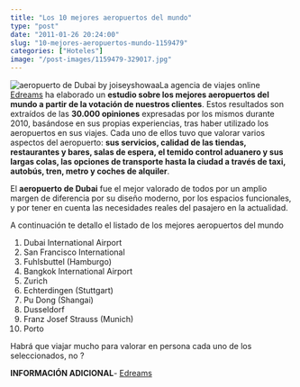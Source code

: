 ```yaml
---
title: "Los 10 mejores aeropuertos del mundo"
type: "post"
date: "2011-01-26 20:24:00"
slug: "10-mejores-aeropuertos-mundo-1159479"
categories: ["Hoteles"]
image: "/post-images/1159479-329017.jpg"
---
```


   
  
![aeropuerto de Dubai by joiseyshowaa](/post-images/1159479-329017.jpg "aeropuerto de Dubai by joiseyshowaa")La agencia de viajes online [Edreams](http://www.edreams.es) ha elaborado un **estudio sobre los mejores aeropuertos del mundo a partir de la votación de nuestros clientes**. Estos resultados son extraídos de las **30.000 opiniones** expresadas por los mismos durante 2010, basándose en sus propias experiencias, tras haber utilizado los aeropuertos en sus viajes. Cada uno de ellos tuvo que valorar varios aspectos del aeropuerto: **sus servicios, calidad de las tiendas, restaurantes y bares, salas de espera, el temido control aduanero y sus largas colas, las opciones de transporte hasta la ciudad a través de taxi, autobús, tren, metro y coches de alquiler**.  
  
El **aeropuerto de Dubai** fue el mejor valorado de todos por un amplio margen de diferencia por su diseño moderno, por los espacios funcionales, y por tener en cuenta las necesidades reales del pasajero en la actualidad.  
  
   
  
   
  
   
  
A continuación te detallo el listado de los mejores aeropuertos del mundo

1. Dubai International Airport
2. San Francisco International
3. Fuhlsbuttel (Hamburgo)
4. Bangkok International Airport
5. Zurich
6. Echterdingen (Stuttgart)
7. Pu Dong (Shangai)
8. Dusseldorf
9. Franz Josef Strauss (Munich)
10. Porto

Habrá que viajar mucho para valorar en persona cada uno de los seleccionados, no ?  
  
**INFORMACIÓN ADICIONAL**- [Edreams](http://www.edreams.es/vuelos/aeropuertos/mejores-aeropuertos-2010/)